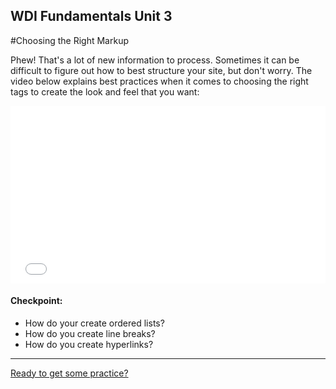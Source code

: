 **WDI Fundamentals Unit 3**
---

#Choosing the Right Markup

Phew! That's a lot of new information to process. Sometimes it can be difficult to figure out how to best structure your site, but don't worry. The video below explains best practices when it comes to choosing the right tags to create the look and feel that you want:

<div class="wistia_responsive_padding" style="padding:56.25% 0 0 0;position:relative;"><div class="wistia_responsive_wrapper" style="height:100%;left:0;position:absolute;top:0;width:100%;"><iframe src="//fast.wistia.net/embed/iframe/870he58vtk?seo=false&videoFoam=true" allowtransparency="true" frameborder="0" scrolling="no" class="wistia_embed" name="wistia_embed" allowfullscreen mozallowfullscreen webkitallowfullscreen oallowfullscreen msallowfullscreen width="100%" height="100%"></iframe></div></div>
<script src="//fast.wistia.net/assets/external/E-v1.js" async></script>


#### Checkpoint:

* How do your create ordered lists?
* How do you create line breaks?
* How do you create hyperlinks?

---

[Ready to get some practice?](06_exercise.md)
